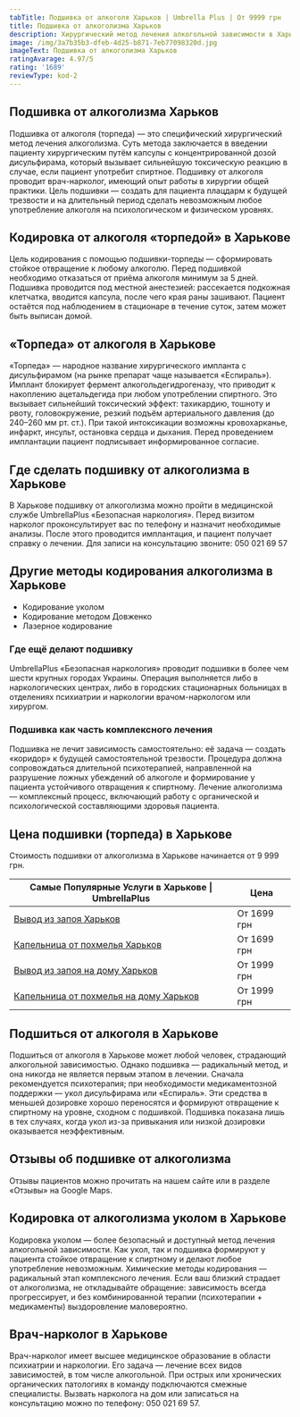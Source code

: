 ```yaml
---
tabTitle: Подшивка от алкоголя Харьков | Umbrella Plus | От 9999 грн
title: Подшивка от алкоголизма Харьков
description: Хирургический метод лечения алкогольной зависимости в Харькове
image: /img/3a7b35b3-dfeb-4d25-b871-7eb77098320d.jpg
imageText: Подшивка от алкоголизма Харьков
ratingAvarage: 4.97/5
rating: '1689'
reviewType: kod-2
---
```


## Подшивка от алкоголизма Харьков

Подшивка от алкоголя (торпеда) — это специфический хирургический метод лечения алкоголизма. Суть метода заключается в введении пациенту хирургическим путём капсулы с концентрированной дозой дисульфирама, который вызывает сильнейшую токсическую реакцию в случае, если пациент употребит спиртное. Подшивку от алкоголя проводит врач-нарколог, имеющий опыт работы в хирургии общей практики. Цель подшивки — создать для пациента плацдарм к будущей трезвости и на длительный период сделать невозможным любое употребление алкоголя на психологическом и физическом уровнях.

## Кодировка от алкоголя «торпедой» в Харькове

Цель кодирования с помощью подшивки-торпеды — сформировать стойкое отвращение к любому алкоголю. Перед подшивкой необходимо отказаться от приёма алкоголя минимум за 5 дней. Подшивка проводится под местной анестезией: рассекается подкожная клетчатка, вводится капсула, после чего края раны зашивают. Пациент остаётся под наблюдением в стационаре в течение суток, затем может быть выписан домой.

## «Торпеда» от алкоголя в Харькове

«Торпеда» — народное название хирургического импланта с дисульфирамом (на рынке препарат чаще называется «Еспираль»). Имплант блокирует фермент алкогольдегидрогеназу, что приводит к накоплению ацетальдегида при любом употреблении спиртного. Это вызывает сильнейший токсический эффект: тахикардию, тошноту и рвоту, головокружение, резкий подъём артериального давления (до 240–260 мм рт. ст.). При такой интоксикации возможны кровохарканье, инфаркт, инсульт, остановка сердца и дыхания. Перед проведением имплантации пациент подписывает информированное согласие.

## Где сделать подшивку от алкоголизма в Харькове

В Харькове подшивку от алкоголизма можно пройти в медицинской службе UmbrellaPlus «Безопасная наркология». Перед визитом нарколог проконсультирует вас по телефону и назначит необходимые анализы. После этого проводится имплантация, и пациент получает справку о лечении. Для записи на консультацию звоните:
 050 021 69 57

## Другие методы кодирования алкоголизма в Харькове

* Кодирование уколом 
* Кодирование методом Довженко 
* Лазерное кодирование 

### Где ещё делают подшивку

UmbrellaPlus «Безопасная наркология» проводит подшивки в более чем шести крупных городах Украины. Операция выполняется либо в наркологических центрах, либо в городских стационарных больницах в отделениях психиатрии и наркологии врачом-наркологом или хирургом.

### Подшивка как часть комплексного лечения

Подшивка не лечит зависимость самостоятельно: её задача — создать «коридор» к будущей самостоятельной трезвости. Процедура должна сопровождаться длительной психотерапией, направленной на разрушение ложных убеждений об алкоголе и формирование у пациента устойчивого отвращения к спиртному. Лечение алкоголизма — комплексный процесс, включающий работу с органической и психологической составляющими здоровья пациента.

## Цена подшивки (торпеда) в Харькове

Стоимость подшивки от алкоголизма в Харькове начинается от 9 999 грн.

| Самые Популярные Услуги в Харькове \| UmbrellaPlus                                                                    | Цена        |
| --------------------------------------------------------------------------------------------------------------------- | ----------- |
| [Вывод из запоя Харьков](https://umbrella-plus.com.ua/kharkiv/vivod-iz-zapoia-kharkiv/)                               | От 1699 грн |
| [Капельница от похмелья Харьков](https://umbrella-plus.com.ua/kharkiv/kapelnica_ot_alkogola_kharkiv/)                 | От 1699 грн |
| [Вывод из запоя на дому Харьков](https://umbrella-plus.com.ua/kharkiv/vivod-iz-zapoia-na-domy-kharkiv/)               | От 1999 грн |
| [Капельница от похмелья на дому Харьков](https://umbrella-plus.com.ua/kharkiv/kapelnica_ot_alkogola_na_domy_kharkiv/) | От 1999 грн |

## Подшиться от алкоголя в Харькове

Подшиться от алкоголя в Харькове может любой человек, страдающий алкогольной зависимостью. Однако подшивка — радикальный метод, и она никогда не является первым этапом в лечении. Сначала рекомендуется психотерапия; при необходимости медикаментозной поддержки — укол дисульфирама или «Еспираль». Эти средства в меньшей дозировке хорошо переносятся и формируют отвращение к спиртному на уровне, сходном с подшивкой. Подшивка показана лишь в тех случаях, когда укол из-за привыкания или низкой дозировки оказывается неэффективным.

## Отзывы об подшивке от алкоголизма

Отзывы пациентов можно прочитать на нашем сайте или в разделе «Отзывы» на Google Maps.

## Кодировка от алкоголизма уколом в Харькове

Кодировка уколом — более безопасный и доступный метод лечения алкогольной зависимости. Как укол, так и подшивка формируют у пациента стойкое отвращение к спиртному и делают любое употребление невозможным. Химические методы кодирования — радикальный этап комплексного лечения. Если ваш близкий страдает от алкоголизма, не откладывайте обращение: зависимость всегда прогрессирует, и без комбинированной терапии (психотерапии + медикаменты) выздоровление маловероятно.

## Врач-нарколог в Харькове

Врач-нарколог имеет высшее медицинское образование в области психиатрии и наркологии. Его задача — лечение всех видов зависимостей, в том числе алкогольной. При острых или хронических органических патологиях в команду подключаются смежные специалисты. Вызвать нарколога на дом или записаться на консультацию можно по телефону:
 050 021 69 57.
